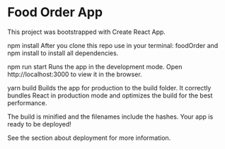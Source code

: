 # Food Order App

This project was bootstrapped with Create React App.

npm install
After you clone this repo use in your terminal: foodOrder and npm install to install all dependencies.

npm run start
Runs the app in the development mode.
Open http://localhost:3000 to view it in the browser.

yarn build
Builds the app for production to the build folder.
It correctly bundles React in production mode and optimizes the build for the best performance.

The build is minified and the filenames include the hashes.
Your app is ready to be deployed!

See the section about deployment for more information.
